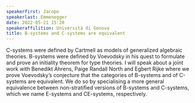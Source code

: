 ```yaml
---
speakerfirst: Jacopo
speakerlast: Emmenegger
date: 2022-05-21 15:20
speakeraffilition: Università di Genova
title: B-systems and C-systems are equivalent
---
```


C-systems were defined by Cartmell as models of generalized algebraic theories. B-systems were defined by Voevodsky in his quest to formulate and prove an initiality theorem for type theories. I will speak about a joint work with Benedikt Ahrens, Paige Randall North and Egbert Rijke where we prove Voevodsky’s conjecture that the categories of B-systems and of C-systems are equivalent. We do so by specialising a more general equivalence between non-stratified versions of B-systems and C-systems, which we name E-systems and CE-systems, respectively.
